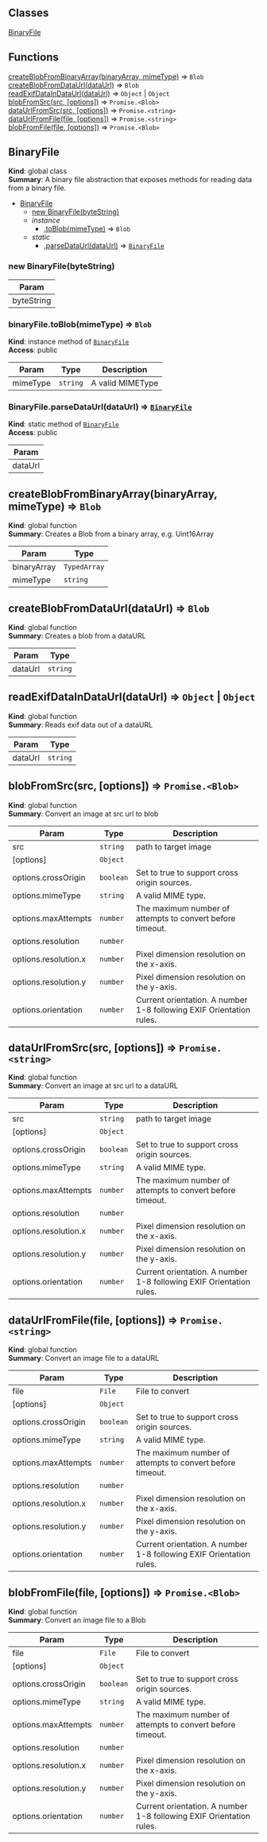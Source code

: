 ## Classes

<dl>
<dt><a href="#BinaryFile">BinaryFile</a></dt>
<dd></dd>
</dl>

## Functions

<dl>
<dt><a href="#createBlobFromBinaryArray">createBlobFromBinaryArray(binaryArray, mimeType)</a> ⇒ <code>Blob</code></dt>
<dd></dd>
<dt><a href="#createBlobFromDataUrl">createBlobFromDataUrl(dataUrl)</a> ⇒ <code>Blob</code></dt>
<dd></dd>
<dt><a href="#readExifDataInDataUrl">readExifDataInDataUrl(dataUrl)</a> ⇒ <code>Object</code> | <code>Object</code></dt>
<dd></dd>
<dt><a href="#blobFromSrc">blobFromSrc(src, [options])</a> ⇒ <code>Promise.&lt;Blob&gt;</code></dt>
<dd></dd>
<dt><a href="#dataUrlFromSrc">dataUrlFromSrc(src, [options])</a> ⇒ <code>Promise.&lt;string&gt;</code></dt>
<dd></dd>
<dt><a href="#dataUrlFromFile">dataUrlFromFile(file, [options])</a> ⇒ <code>Promise.&lt;string&gt;</code></dt>
<dd></dd>
<dt><a href="#blobFromFile">blobFromFile(file, [options])</a> ⇒ <code>Promise.&lt;Blob&gt;</code></dt>
<dd></dd>
</dl>

<a name="BinaryFile"></a>

## BinaryFile
**Kind**: global class  
**Summary**: A binary file abstraction that exposes methods for
reading data from a binary file.  

* [BinaryFile](#BinaryFile)
    * [new BinaryFile(byteString)](#new_BinaryFile_new)
    * _instance_
        * [.toBlob(mimeType)](#BinaryFile+toBlob) ⇒ <code>Blob</code>
    * _static_
        * [.parseDataUrl(dataUrl)](#BinaryFile.parseDataUrl) ⇒ [<code>BinaryFile</code>](#BinaryFile)

<a name="new_BinaryFile_new"></a>

### new BinaryFile(byteString)

| Param |
| --- |
| byteString | 

<a name="BinaryFile+toBlob"></a>

### binaryFile.toBlob(mimeType) ⇒ <code>Blob</code>
**Kind**: instance method of [<code>BinaryFile</code>](#BinaryFile)  
**Access**: public  

| Param | Type | Description |
| --- | --- | --- |
| mimeType | <code>string</code> | A valid MIMEType |

<a name="BinaryFile.parseDataUrl"></a>

### BinaryFile.parseDataUrl(dataUrl) ⇒ [<code>BinaryFile</code>](#BinaryFile)
**Kind**: static method of [<code>BinaryFile</code>](#BinaryFile)  
**Access**: public  

| Param |
| --- |
| dataUrl | 

<a name="createBlobFromBinaryArray"></a>

## createBlobFromBinaryArray(binaryArray, mimeType) ⇒ <code>Blob</code>
**Kind**: global function  
**Summary**: Creates a Blob from a binary array, e.g. Uint16Array  

| Param | Type |
| --- | --- |
| binaryArray | <code>TypedArray</code> | 
| mimeType | <code>string</code> | 

<a name="createBlobFromDataUrl"></a>

## createBlobFromDataUrl(dataUrl) ⇒ <code>Blob</code>
**Kind**: global function  
**Summary**: Creates a blob from a dataURL  

| Param | Type |
| --- | --- |
| dataUrl | <code>string</code> | 

<a name="readExifDataInDataUrl"></a>

## readExifDataInDataUrl(dataUrl) ⇒ <code>Object</code> \| <code>Object</code>
**Kind**: global function  
**Summary**: Reads exif data out of a dataURL  

| Param | Type |
| --- | --- |
| dataUrl | <code>string</code> | 

<a name="blobFromSrc"></a>

## blobFromSrc(src, [options]) ⇒ <code>Promise.&lt;Blob&gt;</code>
**Kind**: global function  
**Summary**: Convert an image at src url to blob  

| Param | Type | Description |
| --- | --- | --- |
| src | <code>string</code> | path to target image |
| [options] | <code>Object</code> |  |
| options.crossOrigin | <code>boolean</code> | Set to true to support cross origin sources. |
| options.mimeType | <code>string</code> | A valid MIME type. |
| options.maxAttempts | <code>number</code> | The maximum number of attempts to convert before timeout. |
| options.resolution | <code>number</code> |  |
| options.resolution.x | <code>number</code> | Pixel dimension resolution on the x-axis. |
| options.resolution.y | <code>number</code> | Pixel dimension resolution on the y-axis. |
| options.orientation | <code>number</code> | Current orientation. A number 1-8 following EXIF Orientation rules. |

<a name="dataUrlFromSrc"></a>

## dataUrlFromSrc(src, [options]) ⇒ <code>Promise.&lt;string&gt;</code>
**Kind**: global function  
**Summary**: Convert an image at src url to a dataURL  

| Param | Type | Description |
| --- | --- | --- |
| src | <code>string</code> | path to target image |
| [options] | <code>Object</code> |  |
| options.crossOrigin | <code>boolean</code> | Set to true to support cross origin sources. |
| options.mimeType | <code>string</code> | A valid MIME type. |
| options.maxAttempts | <code>number</code> | The maximum number of attempts to convert before timeout. |
| options.resolution | <code>number</code> |  |
| options.resolution.x | <code>number</code> | Pixel dimension resolution on the x-axis. |
| options.resolution.y | <code>number</code> | Pixel dimension resolution on the y-axis. |
| options.orientation | <code>number</code> | Current orientation. A number 1-8 following EXIF Orientation rules. |

<a name="dataUrlFromFile"></a>

## dataUrlFromFile(file, [options]) ⇒ <code>Promise.&lt;string&gt;</code>
**Kind**: global function  
**Summary**: Convert an image file to a dataURL  

| Param | Type | Description |
| --- | --- | --- |
| file | <code>File</code> | File to convert |
| [options] | <code>Object</code> |  |
| options.crossOrigin | <code>boolean</code> | Set to true to support cross origin sources. |
| options.mimeType | <code>string</code> | A valid MIME type. |
| options.maxAttempts | <code>number</code> | The maximum number of attempts to convert before timeout. |
| options.resolution | <code>number</code> |  |
| options.resolution.x | <code>number</code> | Pixel dimension resolution on the x-axis. |
| options.resolution.y | <code>number</code> | Pixel dimension resolution on the y-axis. |
| options.orientation | <code>number</code> | Current orientation. A number 1-8 following EXIF Orientation rules. |

<a name="blobFromFile"></a>

## blobFromFile(file, [options]) ⇒ <code>Promise.&lt;Blob&gt;</code>
**Kind**: global function  
**Summary**: Convert an image file to a Blob  

| Param | Type | Description |
| --- | --- | --- |
| file | <code>File</code> | File to convert |
| [options] | <code>Object</code> |  |
| options.crossOrigin | <code>boolean</code> | Set to true to support cross origin sources. |
| options.mimeType | <code>string</code> | A valid MIME type. |
| options.maxAttempts | <code>number</code> | The maximum number of attempts to convert before timeout. |
| options.resolution | <code>number</code> |  |
| options.resolution.x | <code>number</code> | Pixel dimension resolution on the x-axis. |
| options.resolution.y | <code>number</code> | Pixel dimension resolution on the y-axis. |
| options.orientation | <code>number</code> | Current orientation. A number 1-8 following EXIF Orientation rules. |

